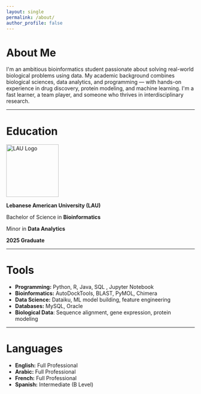 ```yaml
---
layout: single
permalink: /about/
author_profile: false
---
```


# About Me

I'm an ambitious bioinformatics student passionate about solving real-world biological problems using data. My academic background combines biological sciences, data analytics, and programming — with hands-on experience in drug discovery, protein modeling, and machine learning. I'm a fast learner, a team player, and someone who thrives in interdisciplinary research.

---

# Education

<img src="https://github.com/user-attachments/assets/268a7627-9909-43f4-97b5-fcc4eeff8400" alt="LAU Logo" width="140" />

**Lebanese American University (LAU)**  

Bachelor of Science in **Bioinformatics**

Minor in **Data Analytics**    

**2025 Graduate**

---

# Tools

- **Programming:** Python, R, Java, SQL , Jupyter Notebook
- **Bioinformatics:** AutoDockTools, BLAST, PyMOL, Chimera  
- **Data Science:** Dataiku, ML model building, feature engineering
- **Databases:** MySQL, Oracle
- **Biological Data**: Sequence alignment, gene expression, protein modeling


---

# Languages

- **English:** Full Professional  
- **Arabic:** Full Professional  
- **French:** Full Professional  
- **Spanish:** Intermediate (B Level)


